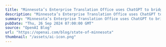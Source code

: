 ```yaml
---
title: "Minnesota’s Enterprise Translation Office uses ChatGPT to bridge language gaps"
description: "Minnesota’s Enterprise Translation Office uses ChatGPT to bridge language gaps"
summary: "Minnesota’s Enterprise Translation Office uses ChatGPT to bridge language gaps"
pubDate: "Thu, 26 Sep 2024 07:00:00 GMT"
source: "OpenAI Blog"
url: "https://openai.com/blog/state-of-minnesota"
thumbnail: "/assets/ai-icon.png"
---
```


